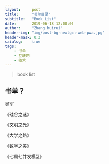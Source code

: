 ```yaml
---
layout:     post
title:      "书单目录"
subtitle:   "Book List"
date:       2019-06-18 12:00:00
author:     "Zhang huirui"
header-img: "img/post-bg-nextgen-web-pwa.jpg"
header-mask: 0.3
catalog:    true
tags:
    - 书单
    - 互联网
    - 技术
---
```


> book list

## 书单？

吴军

《硅谷之谜》

《文明之光》

《大学之路》

《数学之美》

《七周七并发模型》
